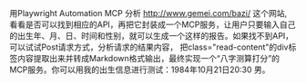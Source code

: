 用Playwright Automation MCP 分析 http://www.gemei.com/bazi/ 这个网站,
  看看是否可以找到相应的API，再把它封装成一个MCP服务，让用户只要输入自己的出生年、月、日、时间和性别，就可以生成一个这样的报告。如果找不到API，可以试试Post请求方式，分析请求的结果内容，
  把class="read-content"的div标签内容提取出来并转成Markdown格式输出，最终实现一个“八字测算打分”的MCP服务。你可以用我的出生信息进行测试：1984年10月21日20:30 男。
